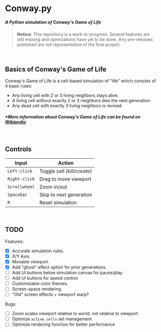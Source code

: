 # **Conway.py**
##### *A Python simulation of Conway's Game of Life*
> **Notice:** This repository is a work-in-progress. Several features are still missing and opimizations have yet to be done. Any pre-releases published are *not* representative of the final project.

<br>

## Basics of Conway's Game of Life
Conway's Game of Life is a cell-based simulation of "life" which consists of 4 basic rules:
- Any living cell with 2 or 3 living neighbors stays alive.
- A living cell without exactly 2 or 3 neighbors dies the next generation.
- Any dead cell with exactly 3 living neighbors is revived.
##### **More information about Conway's Game of Life can be found on [Wikipedia](https://en.wikipedia.org/wiki/Conway%27s_Game_of_Life)*

<br>

## Controls
| **Input** | **Action** |
| --------- | ---------- |
| `Left-click` | Toggle cell *(kill/create)* |
| `Right-click` | Drag to move viewport |
| `Scrollwheel` | Zoom in/out |
| `Spacebar` | Skip to next generation |
| `R` | Reset simulation |

<br>

## TODO
Features:
- [X] Accurate simulation rules.
- [X] X/Y Axis.
- [X] Movable viewport.
- [X] Add "ghost" effect option for prior generations.
- [ ] Add UI buttons below simulation canvas for pause/play.
- [ ] Add UI buttons for speed control.
- [ ] Customizable color themes.
- [ ] Screen-space rendering
- [ ] "Old" screen effects + viewport warp?

Bugs:
- [ ] Zoom scales viewport relative to world, not relative to viewport.
- [ ] Optimize `active_cells` set management
- [ ] Optimize rendering function for better performance
